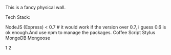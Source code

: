 This is a fancy physical wall. 


Tech Stack:

NodeJS (Express) < 0.7    # it would work if the version over 0.7, i guess 0.6 is ok enough.And use npm to manage the packages.
Coffee Script
Stylus
MongoDB
Mongoose


1
2
